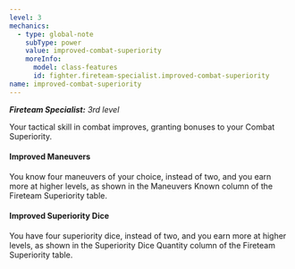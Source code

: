 ```yaml
---
level: 3
mechanics:
  - type: global-note
    subType: power
    value: improved-combat-superiority
    moreInfo:
      model: class-features
      id: fighter.fireteam-specialist.improved-combat-superiority
name: improved-combat-superiority
---
```

_**Fireteam Specialist:** 3rd level_
Your tactical skill in combat improves, granting bonuses to your Combat Superiority.
#### Improved Maneuvers 
You know four maneuvers of your choice, instead of two, and you earn more at higher levels, as shown in the Maneuvers Known column of the Fireteam Superiority table.
#### Improved Superiority Dice
You have four superiority dice, instead of two, and you earn more at higher levels, as shown in the Superiority Dice Quantity column of the Fireteam Superiority table.